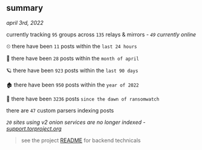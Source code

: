 
## summary
_april 3rd, 2022_

currently tracking `95` groups across `135` relays & mirrors - _`49` currently online_

⏲ there have been `11` posts within the `last 24 hours`

🦈 there have been `28` posts within the `month of april`

🪐 there have been `923` posts within the `last 90 days`

🏚 there have been `950` posts within the `year of 2022`

🦕 there have been `3236` posts `since the dawn of ransomwatch`

there are `47` custom parsers indexing posts

_`20` sites using v2 onion services are no longer indexed - [support.torproject.org](https://support.torproject.org/onionservices/v2-deprecation/)_

> see the project [README](https://github.com/thetanz/ransomwatch#ransomwatch--) for backend technicals
